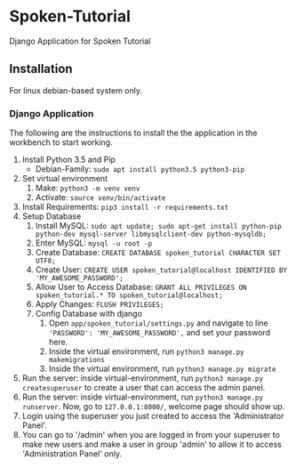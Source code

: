 # Spoken-Tutorial

Django Application for Spoken Tutorial

## Installation

For linux debian-based system only.

### Django Application

The following are the instructions to install the the application in the workbench to start working.

1. Install Python 3.5 and Pip
    - Debian-Family: `sudo apt install python3.5 python3-pip`
2. Set virtual environment
    1. Make: `python3 -m venv venv`
    2. Activate: `source venv/bin/activate`
3. Install Requirements: `pip3 install -r requirements.txt`
4. Setup Database
    1. Install MySQL: `sudo apt update; sudo apt-get install python-pip python-dev mysql-server libmysqlclient-dev python-mysqldb;`
    2. Enter MySQL: `mysql -u root -p`
    3. Create Database: `CREATE DATABASE spoken_tutorial CHARACTER SET UTF8;`
    4. Create User: `CREATE USER spoken_tutorial@localhost IDENTIFIED BY 'MY_AWESOME_PASSWORD';`
    5. Allow User to Access Database: `GRANT ALL PRIVILEGES ON spoken_tutorial.* TO spoken_tutorial@localhost;`
    6. Apply Changes: `FLUSH PRIVILEGES;`
    7. Config Database with django
        1. Open `app/spoken_tutorial/settings.py` and navigate to line `'PASSWORD': 'MY_AWESOME_PASSWORD',` and set your password here.
        2. Inside the virtual environment, run `python3 manage.py makemigrations`
        3. Inside the virtual environment, run `python3 manage.py migrate`
5. Run the server: inside virtual-environment, run `python3 manage.py createsuperuser` to create a user that can access the admin panel.
6. Run the server: inside virtual-environment, run `python3 manage.py runserver`. Now, go to `127.0.0.1:8000/`, welcome page should show up.
7. Login using the superuser you just created to access the 'Administrator Panel'.
8. You can go to '/admin' when you are logged in from your superuser to make new users and make a user in group 'admin' to allow it to access 'Administration Panel' only.